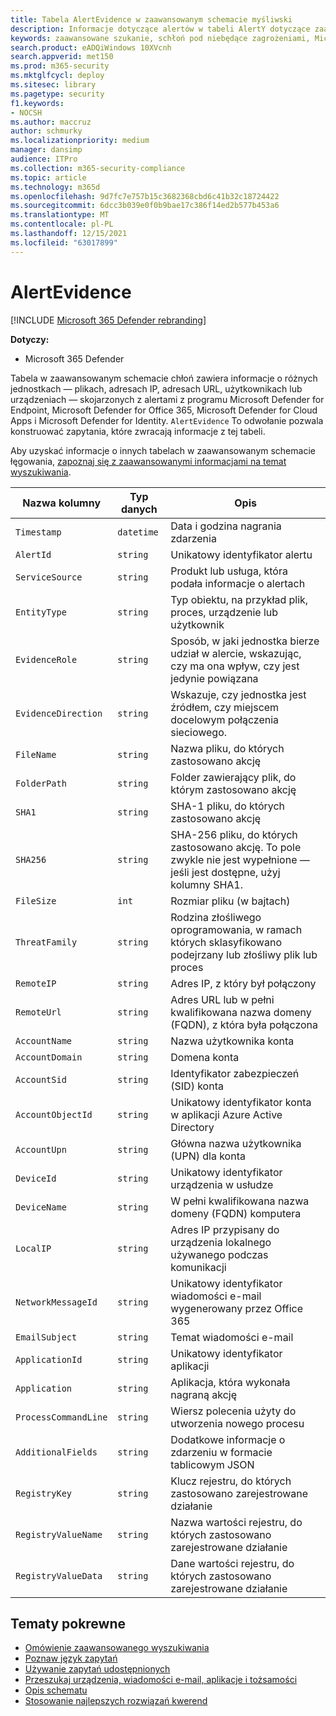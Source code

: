 ```yaml
---
title: Tabela AlertEvidence w zaawansowanym schemacie myśliwski
description: Informacje dotyczące alertów w tabeli AlertY dotyczące zaawansowanego schematu wyszukiwania
keywords: zaawansowane szukanie, schłoń pod niebędące zagrożeniami, Microsoft 365 Defender, microsoft 365, m365, wyszukiwanie, zapytanie, telemetria, informacje o schemacie, kusto, tabela, kolumna, typ danych, opis, AlertInfo, alert, jednostki, dowody, plik, adres IP, urządzenie, komputer, użytkownik, konto
search.product: eADQiWindows 10XVcnh
search.appverid: met150
ms.prod: m365-security
ms.mktglfcycl: deploy
ms.sitesec: library
ms.pagetype: security
f1.keywords:
- NOCSH
ms.author: maccruz
author: schmurky
ms.localizationpriority: medium
manager: dansimp
audience: ITPro
ms.collection: m365-security-compliance
ms.topic: article
ms.technology: m365d
ms.openlocfilehash: 9d7fc7e757b15c3682368cbd6c41b32c18724422
ms.sourcegitcommit: 6dcc3b039e0f0b9bae17c386f14ed2b577b453a6
ms.translationtype: MT
ms.contentlocale: pl-PL
ms.lasthandoff: 12/15/2021
ms.locfileid: "63017899"
---
```

# <a name="alertevidence"></a>AlertEvidence

[!INCLUDE [Microsoft 365 Defender rebranding](../includes/microsoft-defender.md)]


**Dotyczy:**
- Microsoft 365 Defender

Tabela w zaawansowanym schemacie chłoń zawiera informacje o różnych jednostkach — plikach, adresach IP, adresach URL, użytkownikach lub urządzeniach — skojarzonych z alertami z programu Microsoft Defender for Endpoint, Microsoft Defender for Office 365, Microsoft Defender for Cloud Apps i Microsoft Defender for Identity.[](advanced-hunting-overview.md) `AlertEvidence` To odwołanie pozwala konstruować zapytania, które zwracają informacje z tej tabeli.

Aby uzyskać informacje o innych tabelach w zaawansowanym schemacie łęgowania, [zapoznaj się z zaawansowanymi informacjami na temat wyszukiwania](advanced-hunting-schema-tables.md).

| Nazwa kolumny | Typ danych | Opis |
|-------------|-----------|-------------|
| `Timestamp` | `datetime` | Data i godzina nagrania zdarzenia |
| `AlertId` | `string` | Unikatowy identyfikator alertu |
| `ServiceSource` | `string` | Produkt lub usługa, która podała informacje o alertach |
| `EntityType` | `string` | Typ obiektu, na przykład plik, proces, urządzenie lub użytkownik |
| `EvidenceRole` | `string` | Sposób, w jaki jednostka bierze udział w alercie, wskazując, czy ma ona wpływ, czy jest jedynie powiązana |
| `EvidenceDirection` | `string` | Wskazuje, czy jednostka jest źródłem, czy miejscem docelowym połączenia sieciowego. |
| `FileName` | `string` | Nazwa pliku, do których zastosowano akcję |
| `FolderPath` | `string` | Folder zawierający plik, do którym zastosowano akcję |
| `SHA1` | `string` | SHA-1 pliku, do których zastosowano akcję |
| `SHA256` | `string` | SHA-256 pliku, do których zastosowano akcję. To pole zwykle nie jest wypełnione — jeśli jest dostępne, użyj kolumny SHA1. |
| `FileSize` | `int` | Rozmiar pliku (w bajtach) |
| `ThreatFamily` | `string` | Rodzina złośliwego oprogramowania, w ramach których sklasyfikowano podejrzany lub złośliwy plik lub proces |
| `RemoteIP` | `string` | Adres IP, z który był połączony |
| `RemoteUrl` | `string` | Adres URL lub w pełni kwalifikowana nazwa domeny (FQDN), z która była połączona |
| `AccountName` | `string` | Nazwa użytkownika konta |
| `AccountDomain` | `string` | Domena konta |
| `AccountSid` | `string` | Identyfikator zabezpieczeń (SID) konta |
| `AccountObjectId` | `string` | Unikatowy identyfikator konta w aplikacji Azure Active Directory |
| `AccountUpn` | `string` | Główna nazwa użytkownika (UPN) dla konta |
| `DeviceId` | `string` | Unikatowy identyfikator urządzenia w usłudze |
| `DeviceName` | `string` | W pełni kwalifikowana nazwa domeny (FQDN) komputera |
| `LocalIP` | `string` | Adres IP przypisany do urządzenia lokalnego używanego podczas komunikacji |
| `NetworkMessageId` | `string` | Unikatowy identyfikator wiadomości e-mail wygenerowany przez Office 365 |
| `EmailSubject` | `string` | Temat wiadomości e-mail |
| `ApplicationId` | `string` | Unikatowy identyfikator aplikacji |
| `Application` | `string` | Aplikacja, która wykonała nagraną akcję |
| `ProcessCommandLine` | `string` | Wiersz polecenia użyty do utworzenia nowego procesu |
| `AdditionalFields` | `string` | Dodatkowe informacje o zdarzeniu w formacie tablicowym JSON |
| `RegistryKey` |`string` | Klucz rejestru, do których zastosowano zarejestrowane działanie |
| `RegistryValueName` |`string` | Nazwa wartości rejestru, do których zastosowano zarejestrowane działanie |
| `RegistryValueData` |`string` | Dane wartości rejestru, do których zastosowano zarejestrowane działanie |

## <a name="related-topics"></a>Tematy pokrewne
- [Omówienie zaawansowanego wyszukiwania](advanced-hunting-overview.md)
- [Poznaw język zapytań](advanced-hunting-query-language.md)
- [Używanie zapytań udostępnionych](advanced-hunting-shared-queries.md)
- [Przeszukaj urządzenia, wiadomości e-mail, aplikacje i tożsamości](advanced-hunting-query-emails-devices.md)
- [Opis schematu](advanced-hunting-schema-tables.md)
- [Stosowanie najlepszych rozwiązań kwerend](advanced-hunting-best-practices.md)
